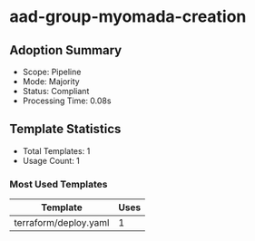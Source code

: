 # aad-group-myomada-creation

## Adoption Summary

- Scope: Pipeline
- Mode: Majority
- Status: Compliant
- Processing Time: 0.08s

## Template Statistics

- Total Templates: 1
- Usage Count: 1

### Most Used Templates

| Template | Uses |
|----------|------|
| terraform/deploy.yaml | 1 |
